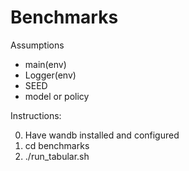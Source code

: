 
# Benchmarks

Assumptions

* main(env)
* Logger(env)
* SEED
* model or policy

Instructions:

0. Have wandb installed and configured
1. cd benchmarks
2. ./run_tabular.sh
